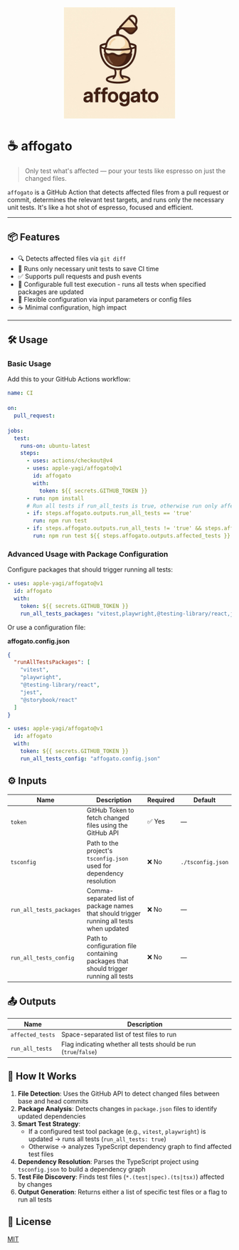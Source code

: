 <div align="center">
  <img src="logo/affogato.jpg" alt="affogato" width="250">
</div>

# ☕️ affogato

> Only test what's affected — pour your tests like espresso on just the changed files.

`affogato` is a GitHub Action that detects affected files from a pull request or commit, determines the relevant test targets, and runs only the necessary unit tests. It's like a hot shot of espresso, focused and efficient.

---

## 📦 Features

- 🔍 Detects affected files via `git diff`
- 🚀 Runs only necessary unit tests to save CI time
- ✅ Supports pull requests and push events
- 🧪 Configurable full test execution - runs all tests when specified packages are updated
- 📝 Flexible configuration via input parameters or config files
- ☕️ Minimal configuration, high impact

---

## 🛠 Usage

### Basic Usage

Add this to your GitHub Actions workflow:

```yaml
name: CI

on:
  pull_request:

jobs:
  test:
    runs-on: ubuntu-latest
    steps:
      - uses: actions/checkout@v4
      - uses: apple-yagi/affogato@v1
        id: affogato
        with:
          token: ${{ secrets.GITHUB_TOKEN }}
      - run: npm install
      # Run all tests if run_all_tests is true, otherwise run only affected tests
      - if: steps.affogato.outputs.run_all_tests == 'true'
        run: npm run test
      - if: steps.affogato.outputs.run_all_tests != 'true' && steps.affogato.outputs.affected_tests != ''
        run: npm run test ${{ steps.affogato.outputs.affected_tests }}
```

### Advanced Usage with Package Configuration

Configure packages that should trigger running all tests:

```yaml
- uses: apple-yagi/affogato@v1
  id: affogato
  with:
    token: ${{ secrets.GITHUB_TOKEN }}
    run_all_tests_packages: "vitest,playwright,@testing-library/react,jest"
```

Or use a configuration file:

**affogato.config.json**

```json
{
  "runAllTestsPackages": [
    "vitest",
    "playwright", 
    "@testing-library/react",
    "jest",
    "@storybook/react"
  ]
}
```

```yaml
- uses: apple-yagi/affogato@v1
  id: affogato
  with:
    token: ${{ secrets.GITHUB_TOKEN }}
    run_all_tests_config: "affogato.config.json"
```

## ⚙️ Inputs

| Name                     | Description                                                           | Required | Default           |
| ------------------------ | --------------------------------------------------------------------- | -------- | ----------------- |
| `token`                  | GitHub Token to fetch changed files using the GitHub API             | ✅ Yes    | —                 |
| `tsconfig`               | Path to the project's `tsconfig.json` used for dependency resolution | ❌ No     | `./tsconfig.json` |
| `run_all_tests_packages` | Comma-separated list of package names that should trigger running all tests when updated | ❌ No | — |
| `run_all_tests_config`   | Path to configuration file containing packages that should trigger running all tests | ❌ No | — |

## 📤 Outputs

| Name             | Description                                                     |
| ---------------- | --------------------------------------------------------------- |
| `affected_tests` | Space-separated list of test files to run                      |
| `run_all_tests`  | Flag indicating whether all tests should be run (`true`/`false`) |

## 🧪 How It Works

1. **File Detection**: Uses the GitHub API to detect changed files between base and head commits
2. **Package Analysis**: Detects changes in `package.json` files to identify updated dependencies
3. **Smart Test Strategy**:
   - If a configured test tool package (e.g., `vitest`, `playwright`) is updated → runs all tests (`run_all_tests: true`)
   - Otherwise → analyzes TypeScript dependency graph to find affected test files
4. **Dependency Resolution**: Parses the TypeScript project using `tsconfig.json` to build a dependency graph
5. **Test File Discovery**: Finds test files (`*.(test|spec).(ts|tsx)`) affected by changes
6. **Output Generation**: Returns either a list of specific test files or a flag to run all tests

## 📄 License

[MIT](/LICENSE)
